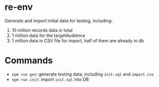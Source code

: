 # re-env
Generate and import initial data for testing, including:
1. 10 million records data in total
2. 1 million data for the targetAudience
3. 1 million data in CSV file for import, half of them are already in db

# Commands
- `npm run gen`: generate testing data, including `init.sql` and `import.csv`
- `npm run init`: import `init.sql` into DB
